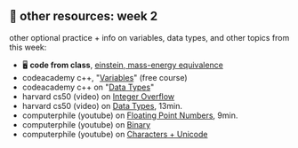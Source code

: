 ## 🤖 other resources: week 2

other optional practice + info on variables, data types, and other topics from this week:
- 🖥️ **code from class**, [einstein, mass-energy equivalence](https://ccny-cpp.neetocode.com/mblount/01K4TMBCKZ0DWZHWE85W0P4T0H)
- codeacademy c++, "[Variables](https://www.codecademy.com/courses/learn-c-plus-plus/lessons/cpp-variables/exercises/introduction)" (free course)
- codeacademy c++ on "[Data Types](https://www.codecademy.com/resources/docs/cpp/data-types?page_ref=catalog)"
- harvard cs50 (video) on [Integer Overflow](https://video.cs50.io/cwtpLIWylAw?screen=o9_fiSk1cPY)
- harvard cs50 (video) on [Data Types](https://cs50.harvard.edu/x/2023/shorts/data_types/), 13min.
- computerphile (youtube) on  [Floating Point Numbers](https://www.youtube.com/watch?v=PZRI1IfStY0), 9min.
- computerphile (youtube) on [Binary](https://www.youtube.com/watch?v=WN8i5cwjkSE)
- computerphile (youtube) on [Characters + Unicode](https://www.youtube.com/watch?v=MijmeoH9LT4)
